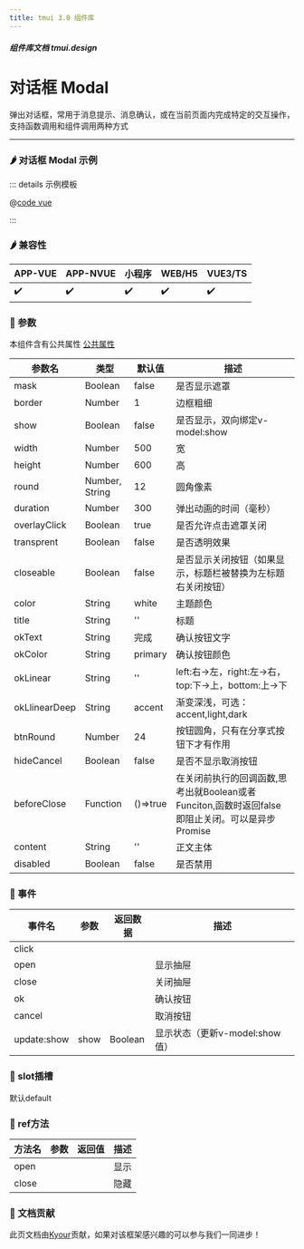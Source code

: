 ```yaml
---
title: tmui 3.0 组件库
---
```


<dirtoc></dirtoc>

##### 组件库文档 tmui.design

# 对话框 Modal
弹出对话框，常用于消息提示、消息确认，或在当前页面内完成特定的交互操作，支持函数调用和组件调用两种方式

---

### :hot_pepper: 对话框 Modal 示例

<webview url="https://tmui.design/h5/#/pages/fankui/modal"></webview>

::: details 示例模板

@[code vue](pages/fankui/modal.nvue)

:::

### :hot_pepper: 兼容性

| APP-VUE            | APP-NVUE           | 小程序                | WEB/H5             | VUE3/TS            |
|--------------------|--------------------|--------------------|--------------------|--------------------|
| :heavy_check_mark: | :heavy_check_mark: | :heavy_check_mark: | :heavy_check_mark: | :heavy_check_mark: |

### :seedling: 参数
本组件含有公共属性 [公共属性](/doc/spec/组件公共样式.md)

| 参数名           | 类型             | 默认值     | 描述                                        |
|---------------|----------------|---------|-------------------------------------------|
| mask          | Boolean        | false   | 是否显示遮罩                                    |
| border        | Number         | 1       | 边框粗细                                      |
| show          | Boolean        | false   | 是否显示，双向绑定v-model:show                                      |
| width         | Number         | 500     | 宽                                         |
| height        | Number         | 600     | 高                                         |
| round         | Number, String | 12      | 圆角像素                                      |
| duration      | Number         | 300     | 弹出动画的时间（毫秒）                               |
| overlayClick  | Boolean        | true    | 是否允许点击遮罩关闭                                |
| transprent    | Boolean        | false   | 是否透明效果                                    |
| closeable     | Boolean        | false   | 是否显示关闭按钮（如果显示，标题栏被替换为左标题右关闭按钮）            |
| color         | String         | white   | 主题颜色                                      |
| title         | String         | ''      | 标题                                        |
| okText        | String         | 完成      | 确认按钮文字                                    |
| okColor       | String         | primary | 确认按钮颜色                                    |
| okLinear      | String         | ''      | left:右->左，right:左->右，top:下->上，bottom:上->下 |
| okLlinearDeep | String         | accent  | 渐变深浅，可选：accent,light,dark                 |
| btnRound      | Number         | 24      | 按钮圆角，只有在分享式按钮下才有作用                        |
| hideCancel    | Boolean        | false   | 是否不显示取消按钮                               |
| beforeClose   | Function       | ()=>true    | 在关闭前执行的回调函数,思考出就Boolean或者Funciton,函数时返回false即阻止关闭。可以是异步Promise<boolean>                      |
| content       | String         | ''      | 正文主体                                      |
| disabled      | Boolean        | false   | 是否禁用                                      |

### :rose: 事件
| 事件名         | 参数   | 返回数据    | 描述               |
|-------------|------|---------|------------------|
| click       |      |         |                  |
| open        |      |         | 显示抽屉             |
| close       |      |         | 关闭抽屉             |
| ok          |      |         | 确认按钮             |
| cancel      |      |         | 取消按钮             |
| update:show | show | Boolean | 显示状态（更新v-model:show值） |

### :corn: slot插槽
默认default

### :green_salad: ref方法
| 方法名   | 参数  | 返回值 | 描述  |
|-------|-----|-----|-----|
| open  |     |     | 显示  |
| close |     |     | 隐藏  |

### :couplekiss: 文档贡献
此页文档由[Kyour](https://github.com/kyour-cn)贡献，如果对该框架感兴趣的可以参与我们一同进步！
